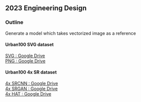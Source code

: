 ## 2023 Engineering Design

### Outline
Generate a model which takes vectorized image as a reference

#### Urban100 SVG dataset
[SVG : Google Drive](https://drive.google.com/file/d/1bYAhB-R8VpaMp6ODoc-duGwBUxIwyNKE/view?usp=share_link)</br>
[PNG : Google Drive](https://drive.google.com/file/d/1L3pvv0x3othq_s9wxuy_nRfjxuWMLc7n/view?usp=share_link)

#### Urban100 4x SR dataset
[4x SRCNN : Google Drive](https://drive.google.com/file/d/1XP3bNE3jv5wxOedKsSGwQC-f9CqIyjfF/view?usp=share_link)<br>
[4x SRGAN : Google Drive](https://drive.google.com/drive/folders/1iaM-c6EgT1FNoJAOKmDrK7YhEhtlKcLx)<br>
[4x HAT : Google Drive](https://drive.google.com/drive/folders/1t2RdesqRVN7L6vCptneNRcpwZAo-Ub3L)
<!--

**Here are some ideas to get you started:**

🙋‍♀️ A short introduction - what is your organization all about?
🌈 Contribution guidelines - how can the community get involved?
👩‍💻 Useful resources - where can the community find your docs? Is there anything else the community should know?
🍿 Fun facts - what does your team eat for breakfast?
🧙 Remember, you can do mighty things with the power of [Markdown](https://docs.github.com/github/writing-on-github/getting-started-with-writing-and-formatting-on-github/basic-writing-and-formatting-syntax)
-->
